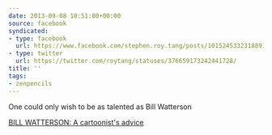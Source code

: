 ```yaml
---
date: 2013-09-08 10:51:00+00:00
source: facebook
syndicated:
- type: facebook
  url: https://www.facebook.com/stephen.roy.tang/posts/10152453323188912
- type: twitter
  url: https://twitter.com/roytang/statuses/376659173242441728/
title: ''
tags:
- zenpencils
---
```


One could only wish to be as talented as Bill Watterson

[BILL WATTERSON: A cartoonist's advice](http://zenpencils.com/comic/128-bill-watterson-a-cartoonists-advice/)